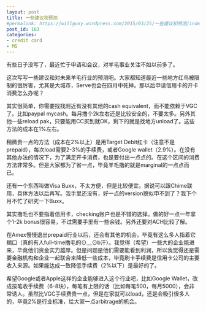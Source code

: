 ```yaml
---
layout: post
title: 一些建议和预测
#permalink: https://willguxy.wordpress.com/2015/03/25/一些建议和预测/index.html
post_id: 163
categories: 
- credit card
- MS
---
```


有些日子没写了，最近忙于申请和会议，对羊毛事业关注不如以前多了。

这次写写一些建议和对未来羊毛行业的预测吧。大家都知道最近一些地方红鸟被限制的很厉害，尤其是大城市，Serve也会在四月中死掉。那以后申请信用卡的开卡消费怎么办呢？

其实很简单，你需要找找附近有没有其他的cash equivalent，而不能依赖于VGC了。比如paypal mycash。每月撸个2k左右还是比较安全的，不要太多。另外其他一些reload pak，只要能用CC买到就OK，剩下的就是找地方unload了。这些方法的成本在1%左右。

稍微贵一点的方法（成本在2%以上）是用Target Debit红卡（注意不是prepaid），每次load需要2-3%的手续费，或者Google wallet（2.9%）。在没有其他办法的情况下，为了满足开卡消费，也是要付出一点点的。在这个区间的消费方法非常多。但是大家都为了省一点，毕竟羊毛撸的就是marginal的一点点而已。

还有一个东西叫做Visa Buxx，不太方便，但是比较便宜。据说可以跟Chime联用，具体方法以后再写。我手里还没有，好一点的version貌似申不到了？我下个月不忙了研究一下Buxx。

其实撸毛也不要指着信用卡，checking账户也是不错的选择。做的好一点一年拿个1-2k bonus很容易，不过需要手里有一些余钱。另外还要对ACH比较了解。

在Amex慢慢退出prepaid行业以后，还会有其他的机会，毕竟有这么多人指着它糊口（真的有人full-time撸毛的⊙﹏⊙b汗）。我觉得（希望）一些大的企业能进来，毕竟他们资金实力雄厚。但是问题是他们需要能看到利润，所以我觉得还是需要金融机构和企业一起联合来降低一些成本，毕竟刷卡手续费是信用卡公司的主要收入来源。如果能达成一致降低手续费（2%以下）是最好的了。

希望Google或者Apple这样的企业能够进入这个行业吧，比如Google Wallet，改成按笔收手续费（6-8块），每笔有上限的话（比如每笔500，每月5000），会非常诱人。虽然比VGC手续费贵一点，但是在家就可以load，还是会吸引很多人的，毕竟2%是行业标准，给大家一点arbitrage的机会。